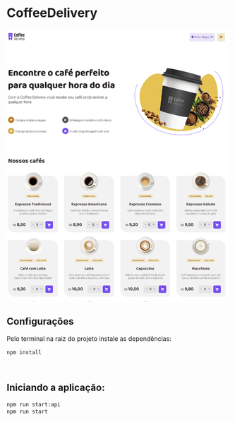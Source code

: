 # CoffeeDelivery

<img src="./screenshots/screenshot.jpg" alt="CoffeeDelivery screenshot" />

<br />

## Configurações

Pelo terminal na raiz do projeto instale as dependências:

```
npm install
```

<br />

## Iniciando a aplicação:

```
npm run start:api
npm run start
```
